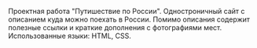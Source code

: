 Проектная работа "Путишествие по России".
Одностроничный сайт с описанием куда можно поехать в России.
Помимо описания содержит полезные ссылки и краткие дополнения с фотографиями мест.
Использованные языки: HTML, CSS.